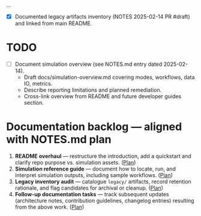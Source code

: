 ...
- [x] Documented legacy artifacts inventory (NOTES 2025-02-14 PR #draft) and linked from main README.
# TODO

- [ ] Document simulation overview (see NOTES.md entry dated 2025-02-14).
  - Draft docs/simulation-overview.md covering modes, workflows, data IO, metrics.
  - Describe reporting limitations and planned remediation.
  - Cross-link overview from README and future developer guides section.

# Documentation backlog — aligned with NOTES.md plan

1. **README overhaul** — restructure the introduction, add a quickstart and
   clarify repo purpose vs. simulation assets. ([Plan](NOTES.md#2025-10-26--pr-draft))
2. **Simulation reference guide** — document how to locate, run, and interpret
   simulation outputs, including sample workflows. ([Plan](NOTES.md#2025-10-26--pr-draft))
3. **Legacy inventory audit** — catalogue `legacy/` artifacts, record retention
   rationale, and flag candidates for archival or cleanup. ([Plan](NOTES.md#2025-10-26--pr-draft))
4. **Follow-up documentation tasks** — track subsequent updates (architecture
   notes, contribution guidelines, changelog entries) resulting from the above
   work. ([Plan](NOTES.md#2025-10-26--pr-draft))
